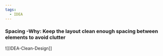 ```yaml
---
tags:
  - IDEA
---
```


### Spacing -Why:  Keep the layout clean  enough spacing between elements to avoid clutter


![[IDEA-Clean-Design]]


